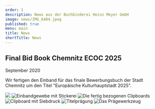 ```yaml
---
order: 1
description: News aus der Buchbinderei Heinz Meyer GmbH
image: news/IMG_6484.jpeg
published: true
menu: main
title: News
shortTitle: News
---
```

## Final Bid Book Chemnitz ECOC 2025

September 2020

Wir fertigen den Einband für das finale Bewerbungsbuch der Stadt Chemnitz um den Titel "Europäische Kulturhauptstadt 2025".

![](news/2025_quer.png)
![Einbandgewebe mit Stickerei](news/IMG_6433.jpeg)
![Die fertig bezogenen Clipboards](news/IMG_6438.jpeg)
![Clipboard mit Siebdruck](news/IMG_6439.jpeg)
![Titelprägung](news/DSC_0087.jpeg)
![Das Prägewerkzeug](news/IMG_6427.jpeg)
